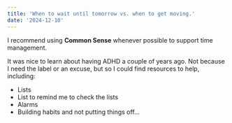 ```yaml
---
title: 'When to wait until tomorrow vs. when to get moving.'
date: '2024-12-10'
---
```


I recommend using **Common Sense** whenever possible to support time management.

It was nice to learn about having ADHD a couple of years ago. Not because I need the label or an excuse, but so I could find resources to help, including:

- Lists
- List to remind me to check the lists
- Alarms
- Building habits and not putting things off...

